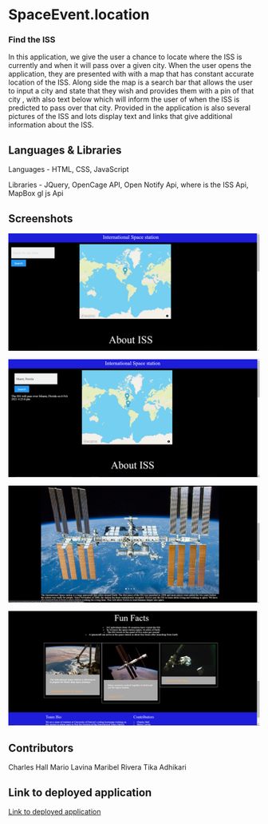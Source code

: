 # SpaceEvent.location


### Find the ISS 

In this application, we give the user a chance to locate where the ISS is currently and when it will pass over a given city. When the user opens the application, they are presented with with a map that has constant accurate location of the ISS. Along side the map is a search bar that allows the user to input a city and state that they wish and provides them with a pin of that city , with also text below which will inform the user of when the ISS is predicted to pass over that city. Provided in the application is also several pictures of the ISS and lots display text and links that give additional information about the ISS. 



## Languages & Libraries 

Languages - HTML, CSS, JavaScript

Libraries - JQuery, OpenCage API, Open Notify Api, where is the ISS Api, MapBox gl js Api



## Screenshots

![Picture of map showing ISS location](assets/project1.png)

![Picture of new city pin and text of when ISS will pass over that city](assets/project12.png)

![Picture of carousel of 4 different ISS pictures](assets\project13.png)

![Picture of additional information of ISS](assets\project14.png)


## Contributors 

Charles Hall
Mario Lavina
Maribel Rivera
Tika Adhikari



## Link to deployed application 

[Link to deployed application](https://tika27.github.io/SpaceEvent.location/)